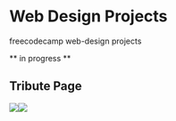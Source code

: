 # Web Design Projects

freecodecamp web-design projects

** in progress **

## Tribute Page

<img src="https://freeimage.host/i/27319f"><img src="https://iili.io/27319f.md.png"/>
